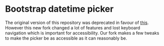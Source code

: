 # Bootstrap datetime picker

The original version of this repository was deprecated in favour of [this](https://eonasdan.github.io/bootstrap-datetimepicker/). However this new fork changed a lot of features and lost keyboard navigation which is important for accessibility. Our fork makes a few tweaks to make the picker be as accessible as it can reasonably be.
